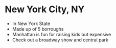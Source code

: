 # New York City, NY

- In New York State
- Made up of 5 borroughs 
- Manhattan is fun for raising kids but expensive
- Check out a broadway show and central park
